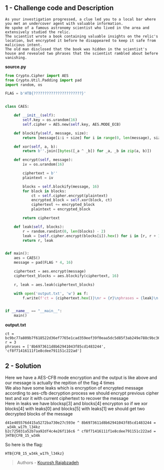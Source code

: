 ## 1 - Challenge code and Description
```
As your investigation progressed, a clue led you to a local bar where you met an undercover agent with valuable information.
He spoke of a famous astronomy scientist who lived in the area and extensively studied the relic.
The scientist wrote a book containing valuable insights on the relic's location, but encrypted it before he disappeared to keep it safe from malicious intent.
The old man disclosed that the book was hidden in the scientist's house and revealed two phrases that the scientist rambled about before vanishing.
```

**source.py**
```py
from Crypto.Cipher import AES
from Crypto.Util.Padding import pad
import random, os

FLAG = b'HTB{??????????????????????}'


class CAES:

    def __init__(self):
        self.key = os.urandom(16)
        self.cipher = AES.new(self.key, AES.MODE_ECB)

    def blockify(self, message, size):
        return [message[i:i + size] for i in range(0, len(message), size)]

    def xor(self, a, b):
        return b''.join([bytes([_a ^ _b]) for _a, _b in zip(a, b)])

    def encrypt(self, message):
        iv = os.urandom(16)

        ciphertext = b''
        plaintext = iv

        blocks = self.blockify(message, 16)
        for block in blocks:
            ct = self.cipher.encrypt(plaintext)
            encrypted_block = self.xor(block, ct)
            ciphertext += encrypted_block
            plaintext = encrypted_block

        return ciphertext

    def leak(self, blocks):
        r = random.randint(0, len(blocks) - 2)
        leak = [self.cipher.encrypt(blocks[i]).hex() for i in [r, r + 1]]
        return r, leak


def main():
    aes = CAES()
    message = pad(FLAG * 4, 16)

    ciphertext = aes.encrypt(message)
    ciphertext_blocks = aes.blockify(ciphertext, 16)

    r, leak = aes.leak(ciphertext_blocks)

    with open('output.txt', 'w') as f:
        f.write(f'ct = {ciphertext.hex()}\nr = {r}\nphrases = {leak}\n')


if __name__ == "__main__":
    main()
```

**output.txt**
```
ct = bc9bc77a809b7f618522d36ef7765e1cad359eef39f0eaa5dc5d85f3ab249e788c9bc36e11d72eee281d1a645027bd96a363c0e24efc6b5caa552b2df4979a5ad41e405576d415a5272ba730e27c593eb2c725031a52b7aa92df4c4e26f116c631630b5d23f11775804a688e5e4d5624
r = 3
phrases = ['8b6973611d8b62941043f85cd1483244', 'cf8f71416111f1e8cdee791151c222ad']
```

## 2 - Solution

Here we have a AES-CFB mode encryption and the output is like above and our message is actually the repition of the flag 4 times\
We also have some leaks which is encryption of encrypted message according to aes-cfb decryption process we should encrypt previous cipher text and xor it with current ciphertext to recover the message\
Here in leaks we have blocksp[3] and blocks[4] encrypton so if we xor blocks[4] with leaks[0] and blocks[5] with leaks[1] we should get two decrypted blocks of the message

```
d41e405576d415a5272ba730e27c593e ^ 8b6973611d8b62941043f85cd1483244 = _w34k_w17h_l34kz
b2c725031a52b7aa92df4c4e26f116c6 ^ cf8f71416111f1e8cdee791151c222ad = }HTB{CFB_15_w34k
```

So here is the flag:
```
HTB{CFB_15_w34k_w17h_l34kz}
```

> Authors - [Kourosh Rajabzadeh](https://github.com/KooroshRZ)
